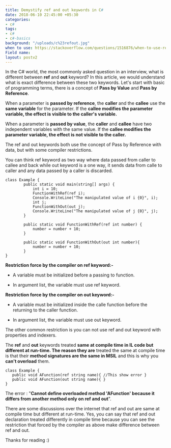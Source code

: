 ```yaml
---
title: Demystify ref and out keywords in C#
date: 2018-06-10 22:45:00 +05:30
categories:
- c#
tags:
- c#
- c#-basics
background: "/uploads/c%23refout.jpg"
when to use: https://stackoverflow.com/questions/1516876/when-to-use-ref-vs-out
Field name: 
layout: postv2
---
```


In the C# world, the most commonly asked question in an interview, what is different between **ref**  and **out** keyword? In this article, we would understand what is exact difference between these two keywords. Let's start with basic of programming terms, there is a concept of **Pass by Value** and **Pass by Reference**.

When a parameter is **passed by reference**, the **caller** and the **callee** use the **same variable** for the parameter. If the **callee modifies the parameter** **variable, the effect is visible to the caller's variable.**

When a parameter is **passed by value**, the **caller** and **callee** have two independent variables with the same value. If the **callee modifies the parameter variable, the effect is not visible to the caller.**

The ref and out keywords both use the concept of Pass by Reference with data, but with some compiler restrictions.

You can think ref  keyword as two way where data passed from caller to callee and back while out keyword is a one way, it sends data from calle to caller and any data passed by a caller is discarded.

    class Example {
            public static void main(string[] args) {
                int i = 10;
                FunctionWithRef(ref i);
                Console.WriteLine("The manipulated value of i {0}", i);
                int j;
                FunctionWithOut(out j);
                Console.WriteLine("The manipulated value of j {0}", j);
            }
            
            public static void FunctionWithRef(ref int number) {
                number = number + 10;
            }
            
            public static void FunctionWithOut(out int number){
                number = number + 10;
            }   
    }

**Restriction force by the compiler on ref keyword:-**

* A variable must be initialized before a passing to function.

* In argument list, the variable must use ref keyword.

**Restriction force by the compiler on out keyword:-**

* A variable must be initialized inside the calle function before the returning to the caller function.

* In argument list, the variable must use out keyword.

The other common restriction is you can not use ref and out keyword with properties and indexers.

The **ref** and **out** keywords treated **same at compile time in IL code but different at run-time. The reason they are** treated the same at compile time is that their **method signatures are the same in MSIL** and this is why you **can't overload** them.

    class Example { 
       public void AFunction(ref string name){ //This show error } 
       public void AFunction(out string name){ }
    }

The error : "**Cannot define overloaded method 'AFunction' because it differs from another method only on ref and out**".

There are some discussions over the internet that ref and out are same at compile time but different at run-time. Yes, you can say that ref and out declaration treated differently in compile time because you can see the restriction that forced by the compiler as above make difference between ref and out.

Thanks for reading :)
